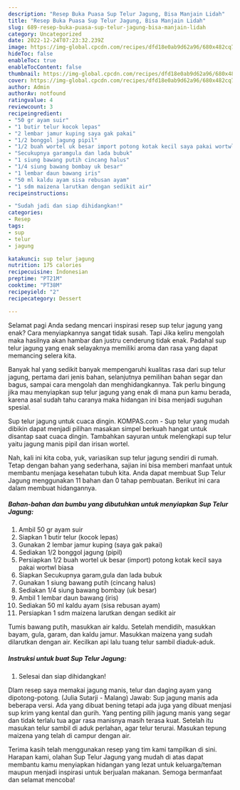 ```yaml
---
description: "Resep Buka Puasa Sup Telur Jagung, Bisa Manjain Lidah"
title: "Resep Buka Puasa Sup Telur Jagung, Bisa Manjain Lidah"
slug: 689-resep-buka-puasa-sup-telur-jagung-bisa-manjain-lidah
category: Uncategorized
date: 2022-12-24T07:23:32.239Z
image: https://img-global.cpcdn.com/recipes/dfd18e0ab9d62a96/680x482cq70/sup-telur-jagung-foto-resep-utama.jpg
hideToc: false
enableToc: true
enableTocContent: false
thumbnail: https://img-global.cpcdn.com/recipes/dfd18e0ab9d62a96/680x482cq70/sup-telur-jagung-foto-resep-utama.jpg
cover: https://img-global.cpcdn.com/recipes/dfd18e0ab9d62a96/680x482cq70/sup-telur-jagung-foto-resep-utama.jpg
author: Admin
authorAv: notfound
ratingvalue: 4
reviewcount: 3
recipeingredient:
- "50 gr ayam suir"
- "1 butir telur kocok lepas"
- "2 lembar jamur kuping saya gak pakai"
- "1/2 bonggol jagung pipil"
- "1/2 buah wortel uk besar import potong kotak kecil saya pakai wortwl biasa"
- "Secukupnya garamgula dan lada bubuk"
- "1 siung bawang putih cincang halus"
- "1/4 siung bawang bombay uk besar"
- "1 lembar daun bawang iris"
- "50 ml kaldu ayam sisa rebusan ayam"
- "1 sdm maizena larutkan dengan sedikit air"
recipeinstructions:

- "Sudah jadi dan siap dihidangkan!"
categories:
- Resep
tags:
- sup
- telur
- jagung

katakunci: sup telur jagung 
nutrition: 175 calories
recipecuisine: Indonesian
preptime: "PT21M"
cooktime: "PT38M"
recipeyield: "2"
recipecategory: Dessert

---
```



Selamat pagi Anda sedang mencari inspirasi resep sup telur jagung yang enak? Cara menyiapkannya sangat tidak susah. Tapi Jika keliru mengolah maka hasilnya akan hambar dan justru cenderung tidak enak. Padahal sup telur jagung yang enak selayaknya memiliki aroma dan rasa yang dapat memancing selera kita.


Banyak hal yang sedikit banyak mempengaruhi kualitas rasa dari sup telur jagung, pertama dari jenis bahan, selanjutnya pemilihan bahan segar dan bagus, sampai cara mengolah dan menghidangkannya. Tak perlu bingung jika mau menyiapkan sup telur jagung yang enak di mana pun kamu berada, karena asal sudah tahu caranya maka hidangan ini bisa menjadi suguhan spesial.

Sup telur jagung untuk cuaca dingin. KOMPAS.com - Sup telur yang mudah dibikin dapat menjadi pilihan masakan simpel berkuah hangat untuk disantap saat cuaca dingin. Tambahkan sayuran untuk melengkapi sup telur yaitu jagung manis pipil dan irisan wortel.


Nah, kali ini kita coba, yuk, variasikan sup telur jagung sendiri di rumah. Tetap dengan bahan yang sederhana, sajian ini bisa memberi manfaat untuk membantu menjaga kesehatan tubuh kita. Anda dapat membuat Sup Telur Jagung menggunakan 11 bahan dan 0 tahap pembuatan. Berikut ini cara dalam membuat hidangannya.

<!--inarticleads1-->

##### Bahan-bahan dan bumbu yang dibutuhkan untuk menyiapkan Sup Telur Jagung:

1. Ambil 50 gr ayam suir
1. Siapkan 1 butir telur (kocok lepas)
1. Gunakan 2 lembar jamur kuping (saya gak pakai)
1. Sediakan 1/2 bonggol jagung (pipil)
1. Persiapkan 1/2 buah wortel uk besar (import) potong kotak kecil saya pakai wortwl biasa
1. Siapkan Secukupnya garam,gula dan lada bubuk
1. Gunakan 1 siung bawang putih (cincang halus)
1. Sediakan 1/4 siung bawang bombay (uk besar)
1. Ambil 1 lembar daun bawang (iris)
1. Sediakan 50 ml kaldu ayam (sisa rebusan ayam)
1. Persiapkan 1 sdm maizena larutkan dengan sedikit air


Tumis bawang putih, masukkan air kaldu. Setelah mendidih, masukkan bayam, gula, garam, dan kaldu jamur. Masukkan maizena yang sudah dilarutkan dengan air. Kecilkan api lalu tuang telur sambil diaduk-aduk. 

<!--inarticleads2-->

##### Instruksi untuk buat Sup Telur Jagung:


1. Selesai dan siap dihidangkan!

Dlam resep saya memakai jagung manis, telur dan daging ayam yang dipotong-potong. (Julia Sutarji - Malang) Jawab: Sup jagung manis ada beberapa versi. Ada yang dibuat bening tetapi ada juga yang dibuat menjasi sup krim yang kental dan gurih. Yang penting pilih jagung manis yang segar dan tidak terlalu tua agar rasa manisnya masih terasa kuat. Setelah itu masukan telur sambil di aduk perlahan, agar telur terurai. Masukan tepung maizena yang telah di campur dengan air. 

Terima kasih telah menggunakan resep yang tim kami tampilkan di sini. Harapan kami, olahan Sup Telur Jagung yang mudah di atas dapat membantu kamu menyiapkan hidangan yang lezat untuk keluarga/teman maupun menjadi inspirasi untuk berjualan makanan. Semoga bermanfaat dan selamat mencoba!
